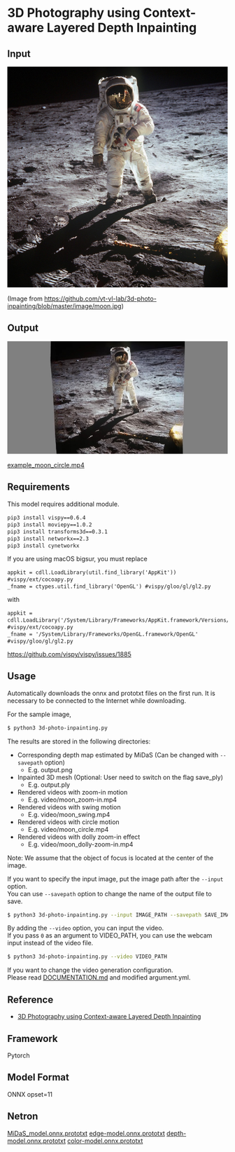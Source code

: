 # 3D Photography using Context-aware Layered Depth Inpainting

## Input

![Input](moon.jpg)

(Image from https://github.com/vt-vl-lab/3d-photo-inpainting/blob/master/image/moon.jpg)

## Output

![Output](example_moon_circle.jpg)

[example_moon_circle.mp4](example_moon_circle.mp4)

## Requirements
This model requires additional module.

```
pip3 install vispy==0.6.4
pip3 install moviepy==1.0.2
pip3 install transforms3d==0.3.1
pip3 install networkx==2.3
pip3 install cynetworkx
```

If you are using macOS bigsur, you must replace

```
appkit = cdll.LoadLibrary(util.find_library('AppKit')) #vispy/ext/cocoapy.py
_fname = ctypes.util.find_library('OpenGL') #vispy/gloo/gl/gl2.py
```

with

```
appkit = cdll.LoadLibrary('/System/Library/Frameworks/AppKit.framework/Versions/Current/AppKit') #vispy/ext/cocoapy.py
_fname = '/System/Library/Frameworks/OpenGL.framework/OpenGL' #vispy/gloo/gl/gl2.py
```

https://github.com/vispy/vispy/issues/1885

## Usage
Automatically downloads the onnx and prototxt files on the first run.
It is necessary to be connected to the Internet while downloading.

For the sample image,
``` bash
$ python3 3d-photo-inpainting.py
```

The results are stored in the following directories:
- Corresponding depth map estimated by MiDaS (Can be changed with `--savepath` option)
  - E.g. output.png
- Inpainted 3D mesh (Optional: User need to switch on the flag save_ply)
  - E.g. output.ply
- Rendered videos with zoom-in motion
  - E.g. video/moon_zoom-in.mp4
- Rendered videos with swing motion
  - E.g. video/moon_swing.mp4
- Rendered videos with circle motion
  - E.g. video/moon_circle.mp4
- Rendered videos with dolly zoom-in effect
  - E.g. video/moon_dolly-zoom-in.mp4

Note: We assume that the object of focus is located at the center of the image.

If you want to specify the input image, put the image path after the `--input` option.  
You can use `--savepath` option to change the name of the output file to save.
```bash
$ python3 3d-photo-inpainting.py --input IMAGE_PATH --savepath SAVE_IMAGE_PATH
```

By adding the `--video` option, you can input the video.   
If you pass `0` as an argument to VIDEO_PATH, you can use the webcam input instead of the video file.
```bash
$ python3 3d-photo-inpainting.py --video VIDEO_PATH
```

If you want to change the video generation configuration.  
Please read [DOCUMENTATION.md](https://github.com/vt-vl-lab/3d-photo-inpainting/blob/master/DOCUMENTATION.md) and modified argument.yml.

## Reference

- [3D Photography using Context-aware Layered Depth Inpainting](https://github.com/vt-vl-lab/3d-photo-inpainting)

## Framework

Pytorch

## Model Format

ONNX opset=11

## Netron

[MiDaS_model.onnx.prototxt](https://netron.app/?url=https://storage.googleapis.com/ailia-models/3d-photo-inpainting/MiDaS_model.onnx.prototxt)
[edge-model.onnx.prototxt](https://netron.app/?url=https://storage.googleapis.com/ailia-models/3d-photo-inpainting/edge-model.onnx.prototxt)
[depth-model.onnx.prototxt](https://netron.app/?url=https://storage.googleapis.com/ailia-models/3d-photo-inpainting/depth-model.onnx.prototxt)
[color-model.onnx.prototxt](https://netron.app/?url=https://storage.googleapis.com/ailia-models/3d-photo-inpainting/color-model.onnx.prototxt)

